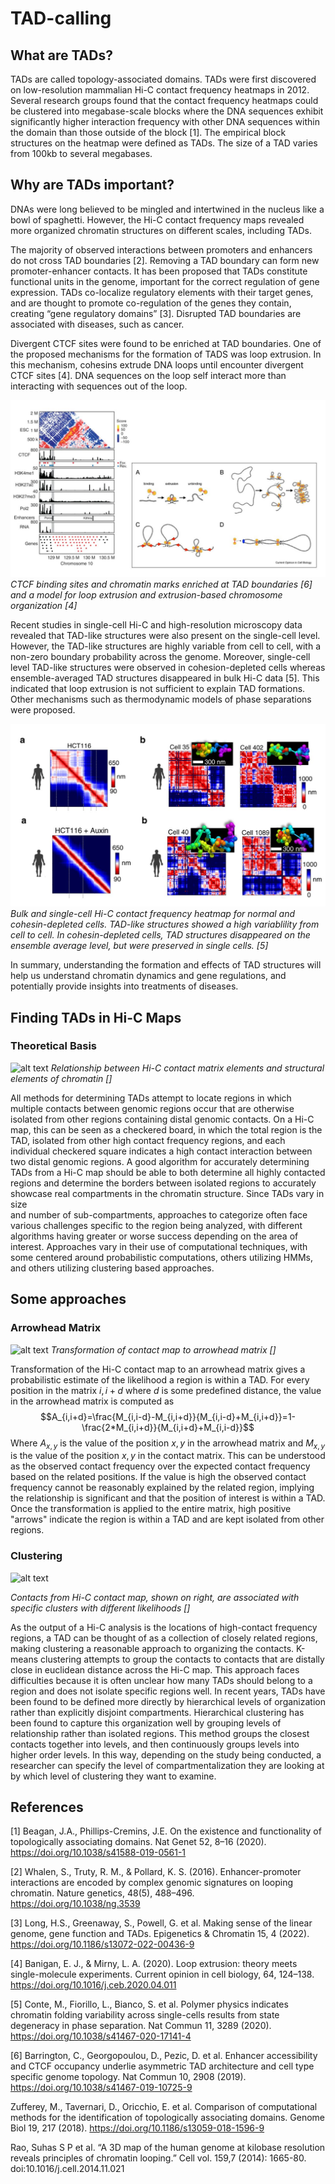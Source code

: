# TAD-calling
## What are TADs?

TADs are called topology-associated domains. TADs were first discovered on low-resolution mammalian Hi-C contact frequency heatmaps in 2012. Several research groups found that the contact frequency heatmaps could be clustered into megabase-scale blocks where the DNA sequences exhibit significantly higher interaction frequency with other DNA sequences within the domain than those outside of the block [1]. The empirical block structures on the heatmap were defined as TADs. The size of a TAD varies from 100kb to several megabases.

## Why are TADs important?

DNAs were long believed to be mingled and intertwined in the nucleus like a bowl of spaghetti. However, the Hi-C contact frequency maps revealed more organized chromatin structures on different scales, including TADs. 

The majority of observed interactions between promoters and enhancers do not cross TAD boundaries [2]. Removing a TAD boundary can form new promoter-enhancer contacts. It has been proposed that TADs constitute functional units in the genome, important for the correct regulation of gene expression. TADs co-localize regulatory elements with their target genes, and are thought to promote co-regulation of the genes they contain, creating “gene regulatory domains” [3]. Disrupted TAD boundaries are associated with diseases, such as cancer.

Divergent CTCF sites were found to be enriched at TAD boundaries. One of the proposed mechanisms for the formation of TADS was loop extrusion. In this mechanism, cohesins extrude DNA loops until encounter divergent CTCF sites [4]. DNA sequences on the loop self interact more than interacting with sequences out of the loop. 

![alt text](https://github.com/Beijia-Yuan/TAD-calling/blob/main/final-image1.jpg)
*CTCF binding sites and chromatin marks enriched at TAD boundaries [6] and a model for loop extrusion and extrusion-based chromosome organization [4]*

Recent studies in single-cell Hi-C and high-resolution microscopy data revealed that TAD-like structures were also present on the single-cell level. However, the TAD-like structures are highly variable from cell to cell, with a non-zero boundary probability across the genome. Moreover, single-cell level TAD-like structures were observed in cohesion-depleted cells whereas ensemble-averaged TAD structures disappeared in bulk Hi-C data [5]. This indicated that loop extrusion is not sufficient to explain TAD formations. Other mechanisms such as thermodynamic models of phase separations were proposed. 

![alt text](https://github.com/Beijia-Yuan/TAD-calling/blob/main/final-image2.JPG)
*Bulk and single-cell Hi-C contact frequency heatmap for normal and cohesin-depleted cells. TAD-like structures showed a high variablility from cell to cell. In cohesin-depleted cells, TAD structures disappeared on the ensemble average level, but were preserved in single cells. [5]*

In summary, understanding the formation and effects of TAD structures will help us understand chromatin dynamics and gene regulations, and potentially provide insights into treatments of diseases.

## Finding TADs in Hi-C Maps

### Theoretical Basis
![alt text](https://github.com/JayGolden55/TAD-calling/blob/main/tad_domains.png)
*Relationship between Hi-C contact matrix elements and structural elements of chromatin []*

All methods for determining TADs attempt to locate regions in which multiple contacts between genomic regions
occur that are otherwise isolated from other regions containing distal genomic contacts. On a Hi-C map, this can be seen
as a checkered board, in which the total region is the TAD, isolated from other high contact frequency regions, and each individual
checkered square indicates a high contact interaction between two distal genomic regions. A good algorithm for accurately 
determining TADs from a Hi-C map should be able to both determine all highly contacted regions and determine the borders
between isolated regions to accurately showcase real compartments in the chromatin structure. Since TADs vary in size  
and number of sub-compartments, approaches to categorize often face various challenges specific to the region being analyzed,
with different algorithms having greater or worse success depending on the area of interest. Approaches vary in their use
of computational techniques, with some centered around probabilistic computations, others utilizing HMMs, and others 
utilizing clustering based approaches.

## Some approaches

### Arrowhead Matrix
![alt text](https://github.com/JayGolden55/TAD-calling/blob/main/arrowhead_mat.png)
*Transformation of contact map to arrowhead matrix []*


Transformation of the Hi-C contact map to an arrowhead matrix gives a probabilistic estimate of the likelihood a region is within
a TAD. For every position in the matrix $i,i+d$ where $d$ is some predefined distance, the value in the arrowhead matrix is computed as
$$A_{i,i+d}=\frac{M_{i,i-d}-M_{i,i+d}}{M_{i,i-d}+M_{i,i+d}}=1-\frac{2*M_{i,i+d}}{M_{i,i+d}+M_{i,i-d}}$$
Where $A_{x,y}$ is the value of the position $x,y$ in the arrowhead matrix and $M_{x,y}$ is the value of the position $x,y$ in the contact
matrix. This can be understood as the observed contact frequency over the expected contact frequency based on the related positions. If the value is high
the observed contact frequency cannot be reasonably explained by the related region, implying the relationship is significant and that the position of interest
is within a TAD. Once the transformation is applied to the entire matrix, high positive "arrows" indicate the region is 
within a TAD and are kept isolated from other regions.

### Clustering
![alt text](https://github.com/JayGolden55/TAD-calling/blob/main/clusters.png)

*Contacts from Hi-C contact map, shown on right, are associated with specific clusters with different likelihoods []*

As the output of a Hi-C analysis is the locations of high-contact frequency regions, a TAD can be thought of as a collection of closely
related regions, making clustering a reasonable approach to organizing the contacts. K-means clustering attempts to group the 
contacts to contacts that are distally close in euclidean distance across the Hi-C map. This approach faces difficulties because
it is often unclear how many TADs should belong to a region and does not isolate specific regions well.
In recent years, TADs have been found to be defined more directly by hierarchical levels of organization rather than explicitly disjoint
compartments. Hierarchical clustering has been found to capture this organization well by grouping levels of relationship rather
than isolated regions. This method groups the closest contacts together into levels, and then continuously groups levels into higher order levels.
In this way, depending on the study being conducted, a researcher can specify the level of compartmentalization they are looking at 
by which level of clustering they want to examine.



## References

[1] Beagan, J.A., Phillips-Cremins, J.E. On the existence and functionality of topologically associating domains. Nat Genet 52, 8–16 (2020). https://doi.org/10.1038/s41588-019-0561-1

[2] Whalen, S., Truty, R. M., & Pollard, K. S. (2016). Enhancer-promoter interactions are encoded by complex genomic signatures on looping chromatin. Nature genetics, 48(5), 488–496. https://doi.org/10.1038/ng.3539 

[3] Long, H.S., Greenaway, S., Powell, G. et al. Making sense of the linear genome, gene function and TADs. Epigenetics & Chromatin 15, 4 (2022). https://doi.org/10.1186/s13072-022-00436-9 

[4] Banigan, E. J., & Mirny, L. A. (2020). Loop extrusion: theory meets single-molecule experiments. Current opinion in cell biology, 64, 124–138. https://doi.org/10.1016/j.ceb.2020.04.011 

[5] Conte, M., Fiorillo, L., Bianco, S. et al. Polymer physics indicates chromatin folding variability across single-cells results from state degeneracy in phase separation. Nat Commun 11, 3289 (2020). https://doi.org/10.1038/s41467-020-17141-4 

[6] Barrington, C., Georgopoulou, D., Pezic, D. et al. Enhancer accessibility and CTCF occupancy underlie asymmetric TAD architecture and cell type specific genome topology. Nat Commun 10, 2908 (2019). https://doi.org/10.1038/s41467-019-10725-9

Zufferey, M., Tavernari, D., Oricchio, E. et al. Comparison of computational methods for the identification of topologically associating domains. Genome Biol 19, 217 (2018). https://doi.org/10.1186/s13059-018-1596-9

Rao, Suhas S P et al. “A 3D map of the human genome at kilobase resolution reveals principles of chromatin looping.” Cell vol. 159,7 (2014): 1665-80. doi:10.1016/j.cell.2014.11.021

